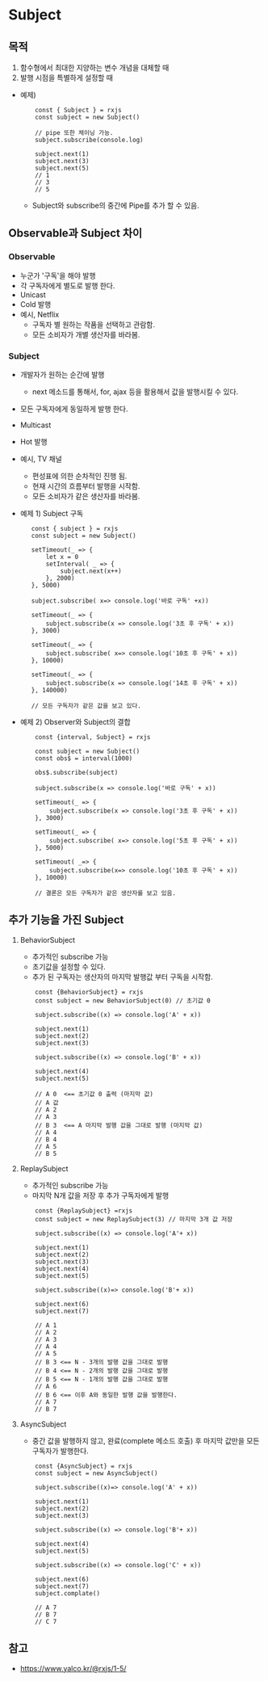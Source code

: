 # Subject

## 목적

1. 함수형에서 최대한 지양하는 변수 개념을 대체할 때
2. 발행 시점을 특별하게 설정할 때

- 예제)

    ```
        const { Subject } = rxjs
        const subject = new Subject()

        // pipe 또한 체이닝 가능.
        subject.subscribe(console.log)

        subject.next(1)
        subject.next(3)
        subject.next(5)
        // 1
        // 3
        // 5
    ```

  - Subject와 subscribe의 중간에 Pipe를 추가 할 수 있음.

## Observable과 Subject 차이

### Observable

- 누군가 '구독'을 해야 발행
- 각 구독자에게 별도로 발행 한다.
- Unicast
- Cold 발행
- 예시, Netflix
  - 구독자 별 원하는 작품을 선택하고 관람함.
  - 모든 소비자가 개별 생산자를 바라봄.

### Subject

- 개발자가 원하는 순간에 발행
  - next 메소드를 통해서, for, ajax 등을 활용해서 값을 발행시킬 수 있다.
- 모든 구독자에게 동일하게 발행 한다.
- Multicast
- Hot 발행
- 예시, TV 채널
  - 편성표에 의한 순차적인 진행 됨.
  - 현재 시간의 흐름부터 발행을 시작함.
  - 모든 소비자가 같은 생산자를 바라봄.

- 예제 1) Subject 구독

    ```
       const { subject } = rxjs
       const subject = new Subject()

       setTimeout(_ => {
           let x = 0
           setInterval( _ => {
               subject.next(x++)
           }, 2000)
       }, 5000)

       subject.subscribe( x=> console.log('바로 구독' +x))

       setTimeout(_ => {
           subject.subscribe(x => console.log('3초 후 구독' + x))
       }, 3000)

       setTimeout(_ => {
           subject.subscribe( x=> console.log('10초 후 구독' + x))
       }, 10000)

       setTimeout(_ => {
           subject.subscribe(x => console.log('14초 후 구독' + x))
       }, 140000)

       // 모든 구독자가 같은 값을 보고 있다.
    ```

- 예제 2) Observer와 Subject의 결합

    ```
        const {interval, Subject} = rxjs

        const subject = new Subject()
        const obs$ = interval(1000)

        obs$.subscribe(subject)

        subject.subscribe(x => console.log('바로 구독' + x))

        setTimeout(_ => {
            subject.subscribe(x => console.log('3초 후 구독' + x))
        }, 3000)

        setTimeout(_ => {
            subject.subscribe( x=> console.log('5초 후 구독' + x))
        }, 5000)

        setTimeout( _=> {
            subject.subscribe(x=> console.log('10초 후 구독' + x))
        }, 10000)

        // 결론은 모든 구독자가 같은 생산자를 보고 있음.
    ```

## 추가 기능을 가진 Subject

1. BehaviorSubject
    - 추가적인 subscribe 가능
    - 초기값을 설정할 수 있다.
    - 추가 된 구독자는 생산자의 마지막 발행값 부터 구독을 시작함.

    ```
        const {BehaviorSubject} = rxjs
        const subject = new BehaviorSubject(0) // 초기값 0

        subject.subscribe((x) => console.log('A' + x))

        subject.next(1)
        subject.next(2)
        subject.next(3)

        subject.subscribe((x) => console.log('B' + x))

        subject.next(4)
        subject.next(5)

        // A 0  <== 초기값 0 출력 (마지막 값)
        // A 값
        // A 2
        // A 3
        // B 3  <== A 마지막 발행 값을 그대로 발행 (마지막 값)
        // A 4
        // B 4
        // A 5
        // B 5
    ```

2. ReplaySubject
    - 추가적인 subscribe 가능
    - 마지막 N개 값을 저장 후 추가 구독자에게 발행

    ```
        const {ReplaySubject} =rxjs
        const subject = new ReplaySubject(3) // 마지막 3개 값 저장

        subject.subscribe((x) => console.log('A'+ x))

        subject.next(1)
        subject.next(2)
        subject.next(3)
        subject.next(4)
        subject.next(5)

        subject.subscribe((x)=> console.log('B'+ x))

        subject.next(6)
        subject.next(7)
        
        // A 1
        // A 2
        // A 3
        // A 4
        // A 5
        // B 3 <== N - 3개의 발행 값을 그대로 발행 
        // B 4 <== N - 2개의 발행 값을 그대로 발행
        // B 5 <== N - 1개의 발행 값을 그대로 발행
        // A 6
        // B 6 <== 이후 A와 동일한 발행 값을 발행한다.
        // A 7
        // B 7
    ```

3. AsyncSubject
    - 중간 값을 발행하지 않고, 완료(complete 메소드 호출) 후 마지막 값만을 모든 구독자가 발행한다.

    ```
        const {AsyncSubject} = rxjs
        const subject = new AsyncSubject()

        subject.subscribe((x)=> console.log('A' + x))

        subject.next(1)
        subject.next(2)
        subject.next(3)

        subject.subscribe((x) => console.log('B'+ x))

        subject.next(4)
        subject.next(5)

        subject.subscribe((x) => console.log('C' + x))

        subject.next(6)
        subject.next(7)
        subject.complate()

        // A 7
        // B 7
        // C 7
    ```

## 참고

- <https://www.yalco.kr/@rxjs/1-5/>
